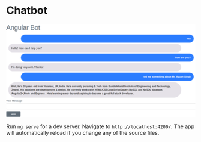 # Chatbot
<img src="https://github.com/Ayushsinghcs/Chat-bot/blob/master/src/Screenshot%20from%202018-12-22%2022-22-40.png" alt="My cool logo"/>



Run `ng serve` for a dev server. Navigate to `http://localhost:4200/`. The app will automatically reload if you change any of the source files.
